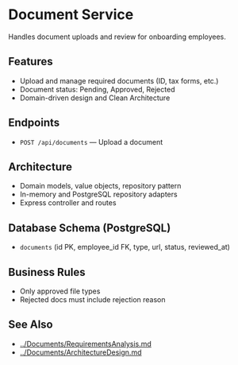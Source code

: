 # Document Service

Handles document uploads and review for onboarding employees.

## Features
- Upload and manage required documents (ID, tax forms, etc.)
- Document status: Pending, Approved, Rejected
- Domain-driven design and Clean Architecture

## Endpoints
- `POST /api/documents` — Upload a document

## Architecture
- Domain models, value objects, repository pattern
- In-memory and PostgreSQL repository adapters
- Express controller and routes

## Database Schema (PostgreSQL)
- `documents` (id PK, employee_id FK, type, url, status, reviewed_at)

## Business Rules
- Only approved file types
- Rejected docs must include rejection reason

## See Also
- [../Documents/RequirementsAnalysis.md](../../Documents/RequirementsAnalysis.md)
- [../Documents/ArchitectureDesign.md](../../Documents/ArchitectureDesign.md)
